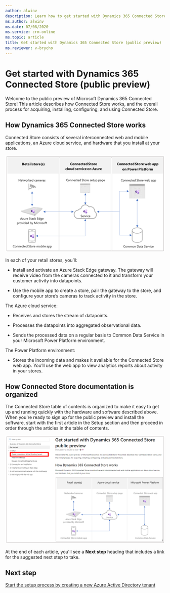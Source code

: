 ```yaml
---
author: alwinv
description: Learn how to get started with Dynamics 365 Connected Store (public preview) by signing up for the preview, installing the software, and ordering Azure Stack Edge
ms.author: alwinv
ms.date: 07/08/2020
ms.service: crm-online
ms.topic: article
title: Get started with Dynamics 365 Connected Store (public preview)
ms.reviewer: v-brycho
---
```


# Get started with Dynamics 365 Connected Store (public preview)

Welcome to the public preview of Microsoft Dynamics 365 Connected Store! This article describes how Connected Store works, and the overall process for acquiring, installing, configuring, and using Connected Store. 

## How Dynamics 365 Connected Store works

Connected Store consists of several interconnected web and mobile applications, an Azure cloud service, and hardware that you install at your store.

![Illustration of retail store, Azure cloud service and Power Platorm components](media/how-cs-works.PNG "Illustration of retail store, Azure cloud service and Power Platorm components")
 
In each of your retail stores, you’ll:

- Install and activate an Azure Stack Edge gateway. The gateway will receive video from the cameras connected to it and transform your customer activity into datapoints.

- Use the mobile app to create a store, pair the gateway to the store, and configure your store’s cameras to track activity in the store.

The Azure cloud service:

- Receives and stores the stream of datapoints.

- Processes the datapoints into aggregated observational data.

- Sends the processed data on a regular basis to Common Data Service in your Microsoft Power Platform environment.

The Power Platform environment:

- Stores the incoming data and makes it available for the Connected Store web app. You’ll use the web app to view analytics reports about activity in your stores.

## How Connected Store documentation is organized

The Connected Store table of contents is organized to make it easy to get up and running quickly with the hardware and software described above. When you're ready to sign up for the public preview and install the software, start with the first article in the Setup section and then proceed in order through the articles in the table of contents.

![Screen shot of Connected Store table of contents with first setup step highlighted](media/setup-first-step.PNG "Screen shot of Connected Store table of contents with first setup step highlighted")

At the end of each article, you'll see a **Next step** heading that includes a link for the suggested next step to take.

## Next step

[Start the setup process by creating a new Azure Active Directory tenant](admin-create-new-tenant.md)



